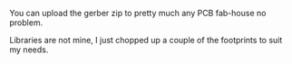 You can upload the gerber zip to pretty much any PCB fab-house no problem.

Libraries are not mine, I just chopped up a couple of the footprints to suit my needs.
